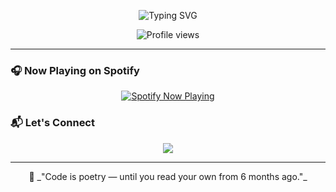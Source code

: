 <p align="center">
  <img src="https://readme-typing-svg.demolab.com?font=Fira+Code&weight=500&pause=1000&color=F7F7F7&center=true&vCenter=true&width=435&lines=Hi+I'm+Faraz!;Backend+Engineer+%7C+Go+Dev;MySQL+%7C+Redis+%7C+DynamoDB;Clean+code+enthusiast+%E2%9C%85;Open+to+collaborations+%F0%9F%92%AA" alt="Typing SVG" />
</p>

<p align="center">
  <img src="https://komarev.com/ghpvc/?username=farazss&style=flat-square&color=blue" alt="Profile views" />
</p>

---

### 🎧 Now Playing on Spotify

<p align="center">
  <a href="https://spotify-github-profile.kittinanx.com/api/view.svg?uid=4xyf6uilrt2669n1imhyhf731&redirect=true">
    <img src="https://spotify-github-profile.kittinanx.com/api/view.svg?uid=4xyf6uilrt2669n1imhyhf731&cover_image=true&theme=default&show_offline=false&background_color=121212&interchange=false&bar_color=53b14f&bar_color_cover=false" alt="Spotify Now Playing" />
  </a>
</p>

### 📬 Let's Connect

<p align="center">
  <a href="https://linkedin.com/in/farazss"><img src="https://img.shields.io/badge/-LinkedIn-0077B5?style=flat-square&logo=linkedin&logoColor=white"/></a>
</p>

---

<p align="center">
  🧠 _"Code is poetry — until you read your own from 6 months ago."_  
</p>
